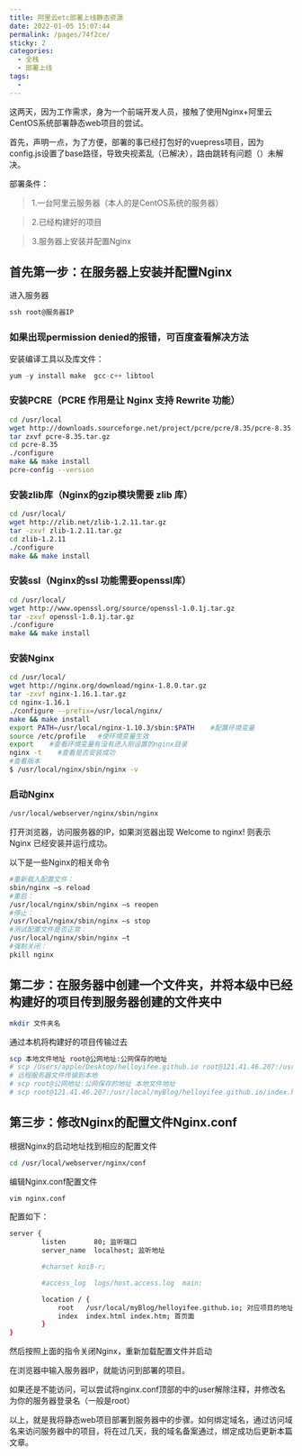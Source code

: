 ```yaml
---
title: 阿里云etc部署上线静态资源
date: 2022-01-05 15:07:44
permalink: /pages/74f2ce/
sticky: 2
categories:
  - 全栈
  - 部署上线
tags:
  - 
---
```


这两天，因为工作需求，身为一个前端开发人员，接触了使用Nginx+阿里云CentOS系统部署静态web项目的尝试。

首先，声明一点，为了方便，部署的事已经打包好的vuepress项目，因为config.js设置了base路径，导致央视紊乱（已解决），路由跳转有问题（）未解决。

部署条件：

>   1.一台阿里云服务器（本人的是CentOS系统的服务器）

>   2.已经构建好的项目

>   3.服务器上安装并配置Nginx

<!-- more -->
## 首先第一步：在服务器上安装并配置Nginx
进入服务器
```js
ssh root@服务器IP
```

### 如果出现permission denied的报错，可百度查看解决方法

安装编译工具以及库文件：
```js
yum -y install make  gcc-c++ libtool     
```

### 安装PCRE（PCRE 作用是让 Nginx 支持 Rewrite 功能）

```sh
cd /usr/local
wget http://downloads.sourceforge.net/project/pcre/pcre/8.35/pcre-8.35.tar.gz
tar zxvf pcre-8.35.tar.gz
cd pcre-8.35
./configure
make && make install
pcre-config --version
```

### 安装zlib库（Nginx的gzip模块需要 zlib 库）
```sh
cd /usr/local/ 
wget http://zlib.net/zlib-1.2.11.tar.gz
tar -zxvf zlib-1.2.11.tar.gz
cd zlib-1.2.11
./configure
make && make install
```

### 安装ssl（Nginx的ssl 功能需要openssl库）
```sh
cd /usr/local/
wget http://www.openssl.org/source/openssl-1.0.1j.tar.gz
tar -zxvf openssl-1.0.1j.tar.gz
./configure
make && make install
```

### 安装Nginx
```sh
cd /usr/local/
wget http://nginx.org/download/nginx-1.8.0.tar.gz
tar -zxvf nginx-1.16.1.tar.gz
cd nginx-1.16.1  
./configure --prefix=/usr/local/nginx/
make && make install
export PATH=/usr/local/nginx-1.10.3/sbin:$PATH    #配置环境变量
source /etc/profile   #使环境变量生效
export    #查看环境变量有没有进入刚设置的nginx目录
nginx -t    #查看是否安装成功
#查看版本
$ /usr/local/nginx/sbin/nginx -v 
```

### 启动Nginx 
```sh
/usr/local/webserver/nginx/sbin/nginx
```

打开浏览器，访问服务器的IP，如果浏览器出现 Welcome to nginx! 则表示 Nginx 已经安装并运行成功。

以下是一些Nginx的相关命令
```sh
#重新载入配置文件：
sbin/nginx –s reload
#重启：
/usr/local/nginx/sbin/nginx –s reopen
#停止：
/usr/local/nginx/sbin/nginx –s stop
#测试配置文件是否正常：
/usr/local/nginx/sbin/nginx –t
#强制关闭：
pkill nginx
```

##  第二步：在服务器中创建一个文件夹，并将本级中已经构建好的项目传到服务器创建的文件夹中

```sh
mkdir 文件夹名
```
通过本机将构建好的项目传输过去
```sh
scp 本地文件地址 root@公网地址:公网保存的地址
# scp /Users/apple/Desktop/helloyifee.github.io root@121.41.46.207:/usr/local/myBlog
# 远程服务器文件传输到本地
# scp root@公网地址:公网保存的地址 本地文件地址
# scp root@121.41.46.207:/usr/local/myBlog/helloyifee.github.io/index.html /Users/apple/Desktop
```

## 第三步：修改Nginx的配置文件Nginx.conf
根据Nginx的启动地址找到相应的配置文件
```sh
cd /usr/local/webserver/nginx/conf
```
编辑Nginx.conf配置文件
```sh
vim nginx.conf
```

配置如下：
```sh
server {
        listen       80; 监听端口
        server_name  localhost; 监听地址

        #charset koi8-r;

        #access_log  logs/host.access.log  main;

        location / {
            root   /usr/local/myBlog/helloyifee.github.io; 对应项目的地址
            index  index.html index.htm; 首页面
        }
}
```
然后按照上面的指令关闭Nginx，重新加载配置文件并启动

在浏览器中输入服务器IP，就能访问到部署的项目。

如果还是不能访问，可以尝试将nginx.conf顶部的中的user解除注释，并修改名为你的服务器登录名（一般是root）

以上，就是我将静态web项目部署到服务器中的步骤。如何绑定域名，通过访问域名来访问服务器中的项目，将在过几天，我的域名备案通过，绑定成功后更新本篇文章。

 <comment/> 